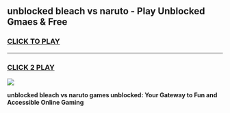 
## unblocked bleach vs naruto - Play Unblocked Gmaes & Free
<h3>
<a href="https://news.freeplayer.one?title=unblocked_bleach_vs_naruto&ref=16F">CLICK TO PLAY</a></h3>
<hr>

<h3>
<a href="https://news.freeplayer.one?title=unblocked_bleach_vs_naruto&ref=16F">CLICK 2 PLAY</a>
  
</h3>

<a href="https://news.freeplayer.one?title=unblocked_bleach_vs_naruto&ref=16F/"><img src="https://clearcache.store/games.png"></a>


**unblocked bleach vs naruto games unblocked: Your Gateway to Fun and Accessible Online Gaming**
